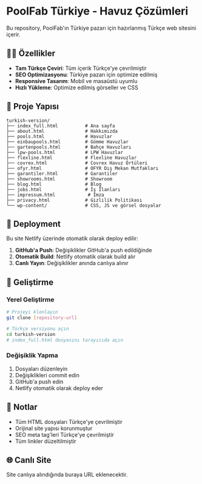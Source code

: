 # PoolFab Türkiye - Havuz Çözümleri

Bu repository, PoolFab'ın Türkiye pazarı için hazırlanmış Türkçe web sitesini içerir.

## 🏊‍♂️ Özellikler

- **Tam Türkçe Çeviri**: Tüm içerik Türkçe'ye çevrilmiştir
- **SEO Optimizasyonu**: Türkiye pazarı için optimize edilmiş
- **Responsive Tasarım**: Mobil ve masaüstü uyumlu
- **Hızlı Yükleme**: Optimize edilmiş görseller ve CSS

## 📁 Proje Yapısı

```
turkish-version/
├── index_full.html          # Ana sayfa
├── about.html               # Hakkımızda
├── pools.html               # Havuzlar
├── einbaupools.html         # Gömme Havuzlar
├── gartenpools.html         # Bahçe Havuzları
├── lpw-pools.html           # LPW Havuzlar
├── flexline.html            # Flexline Havuzlar
├── covrex.html              # Covrex Havuz Örtüleri
├── ofyr.html                # OFYR Dış Mekan Mutfakları
├── garantiler.html          # Garantiler
├── showrooms.html           # Showroom
├── blog.html                # Blog
├── jobs.html                # İş İlanları
├── impressum.html            # İmza
├── privacy.html             # Gizlilik Politikası
└── wp-content/              # CSS, JS ve görsel dosyalar
```

## 🚀 Deployment

Bu site Netlify üzerinde otomatik olarak deploy edilir:

1. **GitHub'a Push**: Değişiklikler GitHub'a push edildiğinde
2. **Otomatik Build**: Netlify otomatik olarak build alır
3. **Canlı Yayın**: Değişiklikler anında canlıya alınır

## 🔧 Geliştirme

### Yerel Geliştirme
```bash
# Projeyi klonlayın
git clone [repository-url]

# Türkçe versiyonu açın
cd turkish-version
# index_full.html dosyasını tarayıcıda açın
```

### Değişiklik Yapma
1. Dosyaları düzenleyin
2. Değişiklikleri commit edin
3. GitHub'a push edin
4. Netlify otomatik olarak deploy eder

## 📝 Notlar

- Tüm HTML dosyaları Türkçe'ye çevrilmiştir
- Orijinal site yapısı korunmuştur
- SEO meta tag'leri Türkçe'ye çevrilmiştir
- Tüm linkler düzeltilmiştir

## 🌐 Canlı Site

Site canlıya alındığında buraya URL eklenecektir.